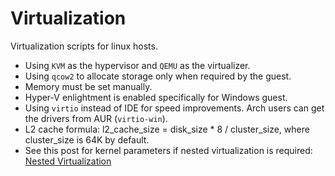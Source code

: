 # Virtualization

Virtualization scripts for linux hosts.

- Using `KVM` as the hypervisor and `QEMU` as the virtualizer.
- Using `qcow2` to allocate storage only when required by the guest.
- Memory must be set manually.
- Hyper-V enlightment is enabled specifically for Windows guest.
- Using `virtio` instead of IDE for speed improvements. Arch users can get the drivers from AUR (`virtio-win`).
- L2 cache formula: l2_cache_size = disk_size * 8 / cluster_size, where cluster_size is 64K by default.
- See this post for kernel parameters if nested virtualization is required: [Nested Virtualization](https://ladipro.wordpress.com/2017/02/24/running-hyperv-in-kvm-guest)
